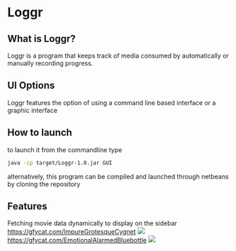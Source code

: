 # Loggr
What is Loggr?
------
Loggr is a program that keeps track of media consumed by automatically or manually recording progress.

UI Options
------
Loggr features the option of using a command line based interface or a graphic interface

How to launch
------
to launch it from the commandline type

```bash
java -cp target/Loggr-1.0.jar GUI
```

alternatively, this program can be compiled and launched through netbeans by cloning the repository

Features
------
Fetching movie data dynamically to display on the sidebar
https://gfycat.com/ImpureGrotesqueCygnet
![](https://zippy.gfycat.com/ImpureGrotesqueCygnet.gif)
https://gfycat.com/EmotionalAlarmedBluebottle
![](https://zippy.gfycat.com/EmotionalAlarmedBluebottle.gif)
